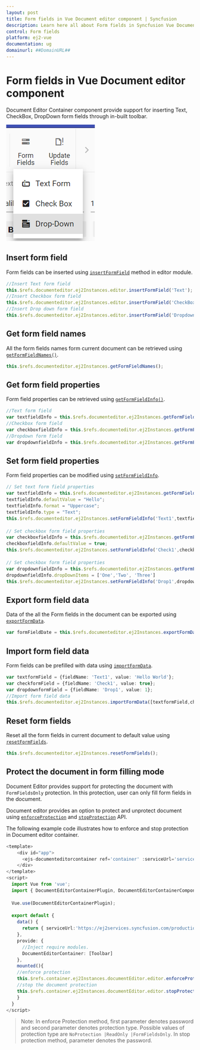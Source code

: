 ```yaml
---
layout: post
title: Form fields in Vue Document editor component | Syncfusion
description: Learn here all about Form fields in Syncfusion Vue Document editor component of Syncfusion Essential JS 2 and more.
control: Form fields 
platform: ej2-vue
documentation: ug
domainurl: ##DomainURL##
---
```


# Form fields in Vue Document editor component

Document Editor Container component provide support for inserting Text, CheckBox, DropDown form fields through in-built toolbar.

![Form Fields](images/toolbar-form-fields.png)

## Insert form field

Form fields can be inserted using [`insertFormField`](https://ej2.syncfusion.com/vue/documentation/api/document-editor/editor/#insertformfield) method in editor module.

```ts
//Insert Text form field
this.$refs.documenteditor.ej2Instances.editor.insertFormField('Text');
//Insert Checkbox form field
this.$refs.documenteditor.ej2Instances.editor.insertFormField('CheckBox');
//Insert Drop down form field
this.$refs.documenteditor.ej2Instances.editor.insertFormField('Dropdown');
```

## Get form field names

All the form fields names form current document can be retrieved using [`getFormFieldNames()`](https://ej2.syncfusion.com/vue/documentation/api/document-editor/#getformfieldnames).

```ts
this.$refs.documenteditor.ej2Instances.getFormFieldNames();
```

## Get form field properties

Form field properties can be retrieved using [`getFormFieldInfo()`](https://ej2.syncfusion.com/vue/documentation/api/document-editor/#getformfieldinfo).

```ts
//Text form field
var textfieldInfo = this.$refs.documenteditor.ej2Instances.getFormFieldInfo('Text1');
//Checkbox form field
var checkboxfieldInfo = this.$refs.documenteditor.ej2Instances.getFormFieldInfo('Check1');
//Dropdown form field
var dropdownfieldInfo = this.$refs.documenteditor.ej2Instances.getFormFieldInfo('Drop1');
```

## Set form field properties

Form field properties can be modified using [`setFormFieldInfo`](https://ej2.syncfusion.com/vue/documentation/api/document-editor/#setformfieldinfo).

```ts
// Set text form field properties
var textfieldInfo = this.$refs.documenteditor.ej2Instances.getFormFieldInfo('Text1');
textfieldInfo.defaultValue = "Hello";
textfieldInfo.format = "Uppercase";
textfieldInfo.type = "Text";
this.$refs.documenteditor.ej2Instances.setFormFieldInfo('Text1',textfieldInfo);

// Set checkbox form field properties
var checkboxfieldInfo = this.$refs.documenteditor.ej2Instances.getFormFieldInfo('Check1');
checkboxfieldInfo.defaultValue = true;
this.$refs.documenteditor.ej2Instances.setFormFieldInfo('Check1',checkboxfieldInfo);

// Set checkbox form field properties
var dropdownfieldInfo = this.$refs.documenteditor.ej2Instances.getFormFieldInfo('Drop1');
dropdownfieldInfo.dropDownItems = ['One','Two', 'Three']
this.$refs.documenteditor.ej2Instances.setFormFieldInfo('Drop1',dropdownfieldInfo);
```

## Export form field data

Data of the all the Form fields in the document can be exported using [`exportFormData`](https://ej2.syncfusion.com/vue/documentation/api/document-editor/#exportformdata).

```ts
var formFieldDate = this.$refs.documenteditor.ej2Instances.exportFormData();
```

## Import form field data

Form fields can be prefilled with data using [`importFormData`](https://ej2.syncfusion.com/vue/documentation/api/document-editor/#importformdata).

```ts
var textformField = {fieldName: 'Text1', value: 'Hello World'};
var checkformField = {fieldName: 'Check1', value: true};
var dropdownformField = {fieldName: 'Drop1', value: 1};
//Import form field data
this.$refs.documenteditor.ej2Instances.importFormData([textformField,checkformField,dropdownformField]);
```

## Reset form fields

Reset all the form fields in current document to default value using [`resetFormFields`](https://ej2.syncfusion.com/vue/documentation/api/document-editor/#resetformfields).

```ts
this.$refs.documenteditor.ej2Instances.resetFormFields();
```

## Protect the document in form filling mode

Document Editor provides support for protecting the document with `FormFieldsOnly` protection. In this protection, user can only fill form fields in the document.

Document editor provides an option to protect and unprotect document using [`enforceProtection`](https://ej2.syncfusion.com/vue/documentation/api/document-editor/editor/#enforceprotection) and [`stopProtection`](https://ej2.syncfusion.com/vue/documentation/api/document-editor/editor/#stopprotection) API.

The following example code illustrates how to enforce and stop protection in Document editor container.

```ts
<template>
    <div id="app">
      <ejs-documenteditorcontainer ref='container' :serviceUrl='serviceUrl' height="590px" id='container' :enableToolbar='true'></ejs-documenteditorcontainer>
    </div>
</template>
<script>
  import Vue from 'vue';
  import { DocumentEditorContainerPlugin, DocumentEditorContainerComponent,Toolbar} from '@syncfusion/ej2-vue-documenteditor';

  Vue.use(DocumentEditorContainerPlugin);

  export default {
    data() {
      return { serviceUrl:'https://ej2services.syncfusion.com/production/web-services/api/documenteditor/'};
    },
    provide: {
      //Inject require modules.
      DocumentEditorContainer: [Toolbar]
    },
    mounted(){
    //enforce protection
    this.$refs.container.ej2Instances.documentEditor.editor.enforceProtection('123','FormFieldsOnly');
    //stop the document protection
    this.$refs.container.ej2Instances.documentEditor.editor.stopProtection('123');
    }
  }
</script>
```

>Note: In enforce Protection method, first parameter denotes password and second parameter denotes protection type. Possible values of protection type are `NoProtection |ReadOnly |FormFieldsOnly`. In stop protection method, parameter denotes the password.
